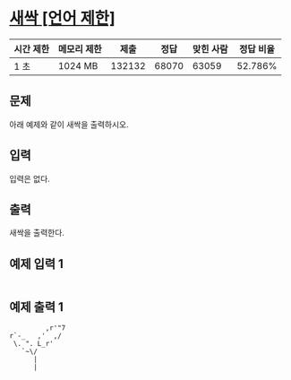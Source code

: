 # [새싹 [언어 제한]](https://www.acmicpc.net/problem/25083)

| 시간 제한 | 메모리 제한 | 제출 | 정답 | 맞힌 사람 | 정답 비율 |
| --- | --- | --- | --- | --- | --- |
| 1 초 | 1024 MB | 132132 | 68070 | 63059 | 52.786% |

## 문제

아래 예제와 같이 새싹을 출력하시오.

## 입력

입력은 없다.

## 출력

새싹을 출력한다.

## 예제 입력 1

```

```

## 예제 출력 1

```
         ,r'"7
r`-_   ,'  ,/
 \. ". L_r'
   `~\/
      |
      |
```
